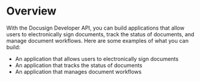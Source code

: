# Overview

With the Docusign Developer API, you can build applications that allow users to electronically sign documents, track the status of documents, and manage document workflows. Here are some examples of what you can build:

- An application that allows users to electronically sign documents
- An application that tracks the status of documents
- An application that manages document workflows
